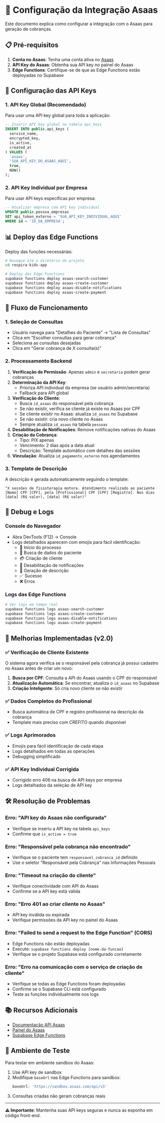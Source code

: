 # 🔧 Configuração da Integração Asaas

Este documento explica como configurar a integração com o Asaas para geração de cobranças.

## 📋 Pré-requisitos

1. **Conta no Asaas**: Tenha uma conta ativa no [Asaas](https://www.asaas.com)
2. **API Key do Asaas**: Obtenha sua API key no painel do Asaas
3. **Edge Functions**: Certifique-se de que as Edge Functions estão deployadas no Supabase

## 🚀 Configuração das API Keys

### 1. API Key Global (Recomendado)

Para usar uma API key global para toda a aplicação:

```sql
-- Inserir API key global na tabela api_keys
INSERT INTO public.api_keys (
  service_name,
  encrypted_key,
  is_active,
  created_at
) VALUES (
  'asaas',
  'SUA_API_KEY_DO_ASAAS_AQUI',
  true,
  NOW()
);
```

### 2. API Key Individual por Empresa

Para usar API keys específicas por empresa:

```sql
-- Atualizar empresa com API key individual
UPDATE public.pessoa_empresas 
SET api_token_externo = 'SUA_API_KEY_INDIVIDUAL_AQUI'
WHERE id = 'ID_DA_EMPRESA';
```

## 📊 Deploy das Edge Functions

Deploy das funções necessárias:

```bash
# Navegue até o diretório do projeto
cd respira-kids-app

# Deploy das Edge Functions
supabase functions deploy asaas-search-customer
supabase functions deploy asaas-create-customer
supabase functions deploy asaas-disable-notifications  
supabase functions deploy asaas-create-payment
```

## 🔄 Fluxo de Funcionamento

### 1. Seleção de Consultas
- Usuário navega para "Detalhes do Paciente" → "Lista de Consultas"
- Clica em "Escolher consultas para gerar cobrança"
- Seleciona as consultas desejadas
- Clica em "Gerar cobrança de X consulta(s)"

### 2. Processamento Backend
1. **Verificação de Permissão**: Apenas `admin` e `secretaria` podem gerar cobranças
2. **Determinação da API Key**: 
   - Prioriza API individual da empresa (se usuário admin/secretaria)
   - Fallback para API global
3. **Verificação do Cliente**:
   - Busca `id_asaas` do responsável pela cobrança
   - Se não existir, verifica se cliente já existe no Asaas por CPF
   - Se cliente existir no Asaas: atualiza `id_asaas` no Supabase
   - Se não existir: cria novo cliente no Asaas
   - Sempre atualiza `id_asaas` na tabela `pessoas`
4. **Desabilitação de Notificações**: Remove notificações nativas do Asaas
5. **Criação da Cobrança**:
   - Tipo: PIX apenas
   - Vencimento: 2 dias após a data atual
   - Descrição: Template automático com detalhes das sessões
6. **Vinculação**: Atualiza `id_pagamento_externo` nos agendamentos

### 3. Template de Descrição

A descrição é gerada automaticamente seguindo o template:

```
"X sessões de fisioterapia motora. Atendimento realizado ao paciente [Nome] CPF [CPF], pela [Profissional] CPF [CPF] [Registro]. Nos dias [data] (R$ valor), [data] (R$ valor)"
```

## 🐛 Debug e Logs

### Console do Navegador
- Abra DevTools (F12) → Console
- Logs detalhados aparecem com emojis para fácil identificação:
  - 🚀 Início do processo
  - 👤 Busca de dados do paciente
  - 💳 Criação de cliente
  - 🔕 Desabilitação de notificações
  - 📝 Geração de descrição
  - ✅ Sucesso
  - ❌ Erros

### Logs das Edge Functions
```bash
# Ver logs em tempo real
supabase functions logs asaas-search-customer
supabase functions logs asaas-create-customer
supabase functions logs asaas-disable-notifications
supabase functions logs asaas-create-payment
```

## 🔄 Melhorias Implementadas (v2.0)

### ✅ Verificação de Cliente Existente
O sistema agora verifica se o responsável pela cobrança já possui cadastro no Asaas antes de criar um novo:

1. **Busca por CPF**: Consulta a API do Asaas usando o CPF do responsável
2. **Atualização Automática**: Se encontrar, atualiza o `id_asaas` no Supabase
3. **Criação Inteligente**: Só cria novo cliente se não existir

### ✅ Dados Completos do Profissional
- Busca automática de CPF e registro profissional na descrição da cobrança
- Template mais preciso com CREFITO quando disponível

### ✅ Logs Aprimorados
- Emojis para fácil identificação de cada etapa
- Logs detalhados em todas as operações
- Debugging simplificado

### ✅ API Key Individual Corrigida
- Corrigido erro 406 na busca de API keys por empresa
- Logs detalhados da seleção de API key

## 🛠️ Resolução de Problemas

### Erro: "API key do Asaas não configurada"
- Verifique se inseriu a API key na tabela `api_keys`
- Confirme que `is_active = true`

### Erro: "Responsável pela cobrança não encontrado"
- Verifique se o paciente tem `responsavel_cobranca_id` definido
- Use o seletor "Responsável pela Cobrança" nas Informações Pessoais

### Erro: "Timeout na criação do cliente"
- Verifique conectividade com API do Asaas
- Confirme se a API key está válida

### Erro: "Erro 401 ao criar cliente no Asaas"
- API key inválida ou expirada
- Verifique permissões da API key no painel do Asaas

### Erro: "Failed to send a request to the Edge Function" (CORS)
- Edge Functions não estão deployadas
- Execute: `supabase functions deploy [nome-da-funcao]`
- Verifique se o projeto Supabase está configurado corretamente

### Erro: "Erro na comunicação com o serviço de criação de cliente"
- Verifique se todas as Edge Functions foram deployadas
- Confirme se o Supabase CLI está configurado
- Teste as funções individualmente nos logs

## 📚 Recursos Adicionais

- [Documentação API Asaas](https://docs.asaas.com/)
- [Painel do Asaas](https://www.asaas.com/login)
- [Supabase Edge Functions](https://supabase.com/docs/guides/functions)

## 🚦 Ambiente de Teste

Para testar em ambiente sandbox do Asaas:

1. Use API key de sandbox
2. Modifique `baseUrl` nas Edge Functions para sandbox:
   ```typescript
   baseUrl: 'https://sandbox.asaas.com/api/v3'
   ```
3. Consultas criadas não geram cobranças reais

---

**⚠️ Importante**: Mantenha suas API keys seguras e nunca as exponha em código front-end. 